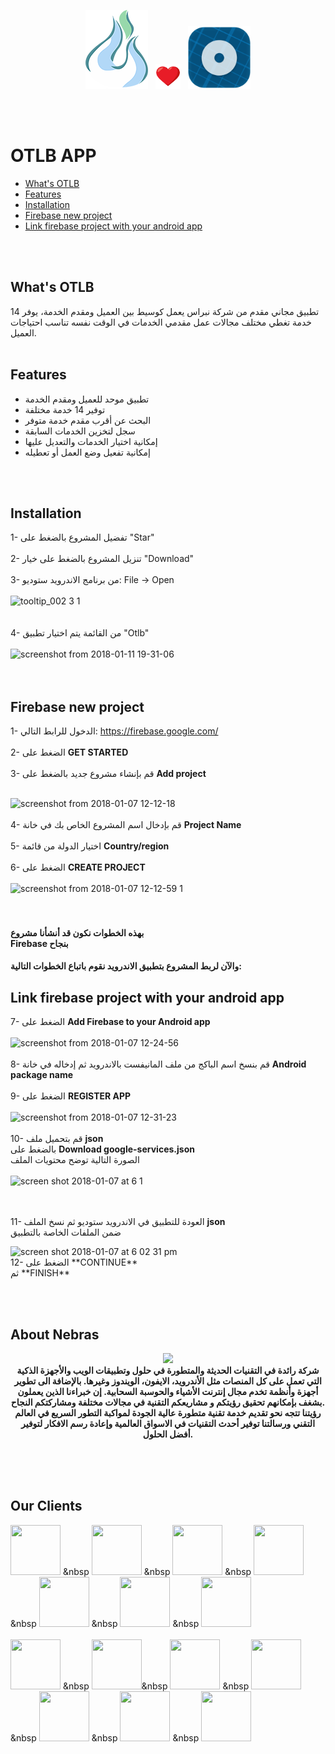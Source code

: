 
   
<p align="center">
    <img width="100" height="auto" src="logo.png" alt="Nebras Logo" />  &nbsp
   <img width="40" height="auto" src="heart2.png" alt="Nebras Logo" /> &nbsp
   <img width="100" height="auto" src="otlb_logo.png" alt="heart" />
</p>

</br></br>
  # OTLB APP

* [What's OTLB](#whats-otlb)
* [Features](#features)
* [Installation](#installation)
* [Firebase new project](#firebase-new-project)
* [Link firebase project with your android app](#link-firebase-project-with-your-android-app)

</br></br>


## What's OTLB
تطبيق مجاني مقدم من شركة نبراس يعمل كوسيط بين العميل ومقدم الخدمة، يوفر 14 خدمة تغطي مختلف مجالات عمل مقدمي الخدمات في الوقت نفسه تناسب احتياجات العميل.
</br></br>
## Features
- تطبيق موحد للعميل ومقدم الخدمة
- توفير 14 خدمة مختلفة
- البحث عن أقرب مقدم خدمة متوفر
- سجل لتخزين الخدمات السابقة
- إمكانية اختيار الخدمات والتعديل عليها
- إمكانية تفعيل وضع العمل أو تعطيله

</br></br>
## Installation

1- تفضيل المشروع بالضغط على "Star"</br></br>
2- تنزيل المشروع بالضغط على خيار "Download" </br></br>
3- من برنامج الاندرويد ستوديو: File -> Open </br></br>
![tooltip_002 3 1](https://user-images.githubusercontent.com/35188729/34837646-79e1b80e-f70c-11e7-820c-b76facd56bd4.png)
</br></br></br>
4- من القائمة يتم اختيار تطبيق "Otlb" </br></br>
![screenshot from 2018-01-11 19-31-06](https://user-images.githubusercontent.com/35188729/34837755-dc75b74a-f70c-11e7-99c5-9c4cd01a6b90.png)
</br></br></br>
## Firebase new project


1- الدخول للرابط التالي: https://firebase.google.com/ </br></br>
2- الضغط على **GET STARTED** </br></br>
3- قم بإنشاء مشروع جديد بالضغط على **Add project** </br></br>

![screenshot from 2018-01-07 12-12-18](https://user-images.githubusercontent.com/35188729/34649468-028f5d36-f3c1-11e7-8237-07dc4fe96971.png)
</br></br>
4- قم بإدخال اسم المشروع الخاص بك في خانة **Project Name** </br></br>
5- اختيار الدولة من قائمة **Country/region** </br></br>
6- الضغط على **CREATE PROJECT** </br></br>
![screenshot from 2018-01-07 12-12-59 1](https://user-images.githubusercontent.com/35188729/34649477-3b497a08-f3c1-11e7-8aa0-dd4fdafc79e1.png)
</br></br></br>

#### بهذه الخطوات نكون قد أنشأنا مشروع</br> Firebase بنجاح</br>
#### والآن لربط المشروع بتطبيق الاندرويد نقوم باتباع الخطوات التالية: </br>

## Link firebase project with your android app

7- الضغط على **Add Firebase to your Android app** </br></br>
![screenshot from 2018-01-07 12-24-56](https://user-images.githubusercontent.com/35188729/34649566-b1c64c50-f3c2-11e7-8d71-e154dcd21554.png)
</br></br>
8- قم بنسخ اسم الباكج من ملف المانيفست بالاندرويد ثم إدخاله في خانة **Android package name** </br></br>
9- الضغط على **REGISTER APP** </br></br>
![screenshot from 2018-01-07 12-31-23](https://user-images.githubusercontent.com/35188729/34649571-f0c21952-f3c2-11e7-8c8b-1245287dd3fe.png)
</br></br>
10- قم بتحميل ملف **json** </br>
بالضغط على **Download google-services.json** </br>  الصورة التالية توضح محتويات الملف
</br></br>
![screen shot 2018-01-07 at 6 1](https://user-images.githubusercontent.com/35188729/34650810-ee9f88ac-f3d7-11e7-9405-f51fbb29dbbb.png)

</br></br>
11- العودة للتطبيق في الاندرويد ستوديو ثم نسخ الملف **json** </br>
ضمن الملفات الخاصة بالتطبيق

<img width="329" alt="screen shot 2018-01-07 at 6 02 31 pm" src="https://user-images.githubusercontent.com/35188729/34650733-e4af66f6-f3d6-11e7-9646-e0568f5e7876.png">

</br>
12- الضغط على **CONTINUE** </br> ثم **FINISH** </br>

</br></br>
## About Nebras


<p align="center">
  <b></b>
<img src="https://www.nebrasapps.com/images/bg.png" />
</br>

<b>
شركة رائدة في التقنيات الحديثة والمتطورة في حلول وتطبيقات الويب والأجهزة الذكية التي تعمل على كل المنصات مثل الأندرويد، الايفون، الويندوز وغيرها. بالإضافة الى تطوير أجهزة وأنظمة تخدم مجال إنترنت الأشياء والحوسبة السحابية. إن خبراءنا الذين يعملون بشغف بإمكانهم تحقيق رؤيتكم و مشاريعكم التقنية في مجالات مختلفة ومشاركتكم النجاح.</br>
رؤيتنا تتجه نحو تقديم خدمة تقنية متطورة عالية الجودة لمواكبة التطور السريع في العالم التقني ورسالتنا توفير أحدث التقنيات في الاسواق العالمية وإعادة رسم الافكار لتوفير أفضل الحلول.
</b>
</p>
</br></br></br>


## Our Clients

   
<p align="center">
 
   <img width="80" height="80" src="https://www.nebrasapps.com/images/works/bulby/bulby.png"/>  &nbsp
   <img width="80" height="80" src="https://www.nebrasapps.com/images/works/BitsJobs/BitsJobs.png" /> &nbsp
   <img width="80" height="80" src="https://www.nebrasapps.com/images/works/CHC/CHC.png" /> &nbsp
   <img width="80" height="80" src="https://www.nebrasapps.com/images/works/Travel4Arab/Travel4Arab.png" /> &nbsp
   <img width="80" height="80" src="https://www.nebrasapps.com/images/works/TechCampus/TechCampus.png" /> &nbsp
   <img width="80" height="80" src="https://www.nebrasapps.com/images/works/TrucksGO/TrucksGO.png"/>  &nbsp
   <img width="80" height="80" src="https://www.nebrasapps.com/images/works/Hag/Hag.png" /> </br></br>
   <img width="80" height="80" src="https://www.nebrasapps.com/images/works/CallDriver/CallDriver.png" /> &nbsp
   <img width="80" height="80" src="https://www.nebrasapps.com/images/works/CallTech/CallTech.png" />&nbsp
   <img width="80" height="80" src="https://www.nebrasapps.com/images/works/TrusteApp/TrusteApp.png"/>  &nbsp
   <img width="80" height="80" src="https://www.nebrasapps.com/images/works/SnapJobs/SnapJobs.png" /> &nbsp
   <img width="80" height="80" src="https://www.nebrasapps.com/images/works/MsCare/MsCare.png" /> &nbsp
   <img width="80" height="80" src="https://www.nebrasapps.com/images/works/Men/Men.png" /> &nbsp
   <img width="80" height="80" src="https://www.nebrasapps.com/images/works/Hadaj/hadaj.png" />
   </br></br>

   </p>


